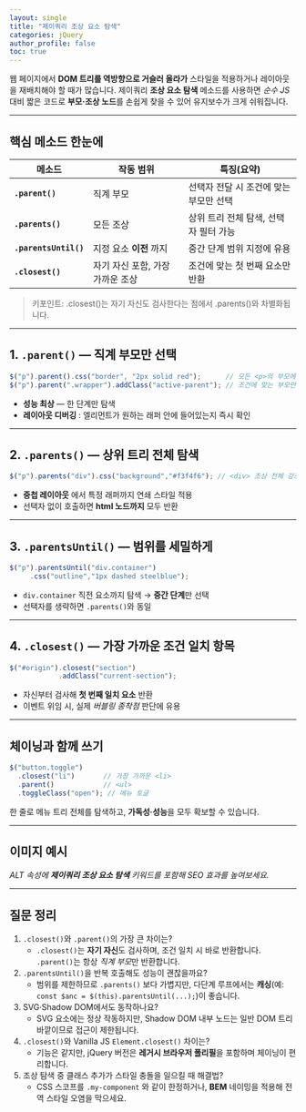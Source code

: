 ```yaml
---
layout: single
title: "제이쿼리 조상 요소 탐색"
categories: jQuery
author_profile: false
toc: true
---
```


웹 페이지에서 **DOM 트리를 역방향으로 거슬러 올라가** 스타일을 적용하거나 레이아웃을 재배치해야 할 때가 많습니다. 제이쿼리 **조상 요소 탐색** 메소드를 사용하면 *순수 JS* 대비 짧은 코드로 **부모·조상 노드**를 손쉽게 찾을 수 있어 유지보수가 크게 쉬워집니다.

------

## 핵심 메소드 한눈에

| 메소드                | 작동 범위                        | 특징(요약)                             |
| --------------------- | -------------------------------- | -------------------------------------- |
| **`.parent()`**       | 직계 부모                        | 선택자 전달 시 조건에 맞는 부모만 선택 |
| **`.parents()`**      | 모든 조상                        | 상위 트리 전체 탐색, 선택자 필터 가능  |
| **`.parentsUntil()`** | 지정 요소 **이전** 까지          | 중간 단계 범위 지정에 유용             |
| **`.closest()`**      | 자기 자신 포함, 가장 가까운 조상 | 조건에 맞는 첫 번째 요소만 반환        |

> 키포인트: .closest()는 자기 자신도 검사한다는 점에서 .parents()와 차별화됩니다.

------

## 1. `.parent()` — 직계 부모만 선택

```jsx
$("p").parent().css("border", "2px solid red");      // 모든 <p>의 부모에 테두리
$("p").parent(".wrapper").addClass("active-parent"); // 조건에 맞는 부모만
```

- **성능 최상** — 한 단계만 탐색
- **레이아웃 디버깅** : 엘리먼트가 원하는 래퍼 안에 들어있는지 즉시 확인

------

## 2. `.parents()` — 상위 트리 전체 탐색

```jsx
$("p").parents("div").css("background","#f3f4f6"); // <div> 조상 전체 강조
```

- **중첩 레이아웃** 에서 특정 래퍼까지 연쇄 스타일 적용
- 선택자 없이 호출하면 **html 노드까지** 모두 반환

------

## 3. `.parentsUntil()` — 범위를 세밀하게

```jsx
$("p").parentsUntil("div.container")
     .css("outline","1px dashed steelblue");
```

- `div.container` 직전 요소까지 탐색 → **중간 단계**만 선택
- 선택자를 생략하면 `.parents()`와 동일

------

## 4. `.closest()` — 가장 가까운 조건 일치 항목

```jsx
$("#origin").closest("section")
            .addClass("current-section");
```

- 자신부터 검사해 **첫 번째 일치 요소** 반환
- 이벤트 위임 시, 실제 *버블링 종착점* 판단에 유용

------

## 체이닝과 함께 쓰기

```jsx
$("button.toggle")
  .closest("li")       // 가장 가까운 <li>
  .parent()            // <ul>
  .toggleClass("open"); // 메뉴 토글
```

한 줄로 메뉴 트리 전체를 탐색하고, **가독성·성능**을 모두 확보할 수 있습니다.

------

## 이미지 예시

*ALT 속성에 **제이쿼리 조상 요소 탐색** 키워드를 포함해 SEO 효과를 높여보세요.*

------

## 질문 정리

1. `.closest()`와 `.parent()`의 가장 큰 차이는?
   - `.closest()`는 **자기 자신**도 검사하며, 조건 일치 시 바로 반환합니다. `.parent()`는 항상 *직계 부모*만 반환합니다.
2. `.parentsUntil()`을 반복 호출해도 성능이 괜찮을까요?
   - 범위를 제한하므로 `.parents()` 보다 가볍지만, 다단계 루프에서는 **캐싱**(예: `const $anc = $(this).parentsUntil(...);`)이 좋습니다.
3. SVG·Shadow DOM에서도 동작하나요?
   - SVG 요소에는 정상 작동하지만, Shadow DOM 내부 노드는 일반 DOM 트리 바깥이므로 접근이 제한됩니다.
4. `.closest()`와 Vanilla JS `Element.closest()` 차이는?
   - 기능은 같지만, jQuery 버전은 **레거시 브라우저 폴리필**을 포함하며 체이닝이 편리합니다.
5. 조상 탐색 중 클래스 추가가 스타일 충돌을 일으킬 때 해결법?
   - CSS 스코프를 `.my-component` 와 같이 한정하거나, **BEM** 네이밍을 적용해 전역 스타일 오염을 막으세요.
